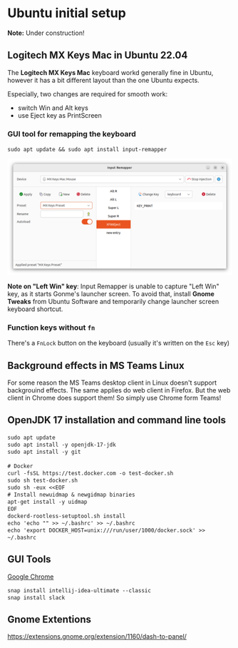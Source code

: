 # Ubuntu initial setup

**Note:** Under construction!

## Logitech MX Keys Mac in Ubuntu 22.04

The **Logitech MX Keys Mac** keyboard workd generally fine in Ubuntu, however it has a bit different layout than the one Ubuntu expects.

Especially, two changes are required for smooth work:
 * switch Win and Alt keys
 * use Eject key as PrintScreen

### GUI tool for remapping the keyboard
```shell
sudo apt update && sudo apt install input-remapper
```
![](resources/ubuntu-input-remapper.png)

**Note on "Left Win" key**: Input Remapper is unable to capture "Left Win" key, as it starts Gonme's launcher screen.
To avoid that, install **Gnome Tweaks** from Ubuntu Software and temporarily change launcher screen keyboard shortcut.

### Function keys without `fn`

There's a `FnLock` button on the keyboard (usually it's written on the `Esc` key)

## Background effects in MS Teams Linux

For some reason the MS Teams desktop client in Linux doesn't support backgrouind effects. The same applies do web client in Firefox. But the web client in Chrome does support them! So simply use Chrome form Teams!

## OpenJDK 17 installation and command line tools
```shell
sudo apt update
sudo apt install -y openjdk-17-jdk
sudo apt install -y git

# Docker
curl -fsSL https://test.docker.com -o test-docker.sh
sudo sh test-docker.sh
sudo sh -eux <<EOF
# Install newuidmap & newgidmap binaries
apt-get install -y uidmap
EOF
dockerd-rootless-setuptool.sh install
echo 'echo "" >> ~/.bashrc' >> ~/.bashrc
echo 'export DOCKER_HOST=unix:///run/user/1000/docker.sock' >> ~/.bashrc
```

## GUI Tools
[Google Chrome](https://www.google.pl/chrome)
```shell
snap install intellij-idea-ultimate --classic
snap install slack
```


## Gnome Extentions

https://extensions.gnome.org/extension/1160/dash-to-panel/


